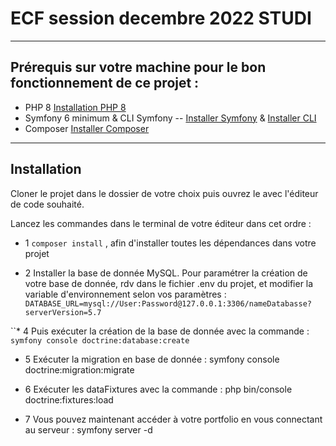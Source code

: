 # ECF session decembre 2022 STUDI 

----

## Prérequis sur votre machine pour le bon fonctionnement de ce projet : 

* PHP 8 [Installation PHP 8](https://www.php.net/manual/fr/install.php)
* Symfony 6 minimum & CLI Symfony -- [Installer Symfony](https://symfony.com/doc/current/setup.html) & [Installer CLI](https://symfony.com/download)
* Composer [Installer Composer](https://getcomposer.org/download/)

----

## Installation

Cloner le projet dans le dossier de votre choix puis ouvrez le avec l'éditeur de code souhaité.

Lancez les commandes dans le terminal de votre éditeur dans cet ordre : 

* 1 ```composer install``` , afin d'installer toutes les dépendances dans votre projet

* 2 Installer la base de donnée MySQL. Pour paramétrer la création de votre base de donnée, rdv dans le fichier .env du projet, et modifier la variable d'environnement selon vos paramètres :
```DATABASE_URL=mysql://User:Password@127.0.0.1:3306/nameDatabasse?serverVersion=5.7```

``* 4 Puis exécuter la création de la base de donnée avec la commande : ```symfony console doctrine:database:create```

* 5 Exécuter la migration en base de donnée : symfony console doctrine:migration:migrate

* 6 Exécuter les dataFixtures avec la commande : php bin/console doctrine:fixtures:load

* 7 Vous pouvez maintenant accéder à votre portfolio en vous connectant au serveur : symfony server -d
